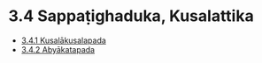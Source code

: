

# 3.4 Sappaṭighaduka, Kusalattika

* [3.4.1 Kusalākusalapada](3.4/3.4.1.md)
* [3.4.2 Abyākatapada](3.4/3.4.2.md)



